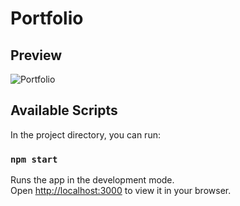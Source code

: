 # Portfolio 

## Preview
![Portfolio](https://github.com/user-attachments/assets/1de8c197-4d40-4de6-9a60-f75ff1cc7c7f)


## Available Scripts

In the project directory, you can run:

### `npm start`

Runs the app in the development mode.\
Open [http://localhost:3000](http://localhost:3000) to view it in your browser.
